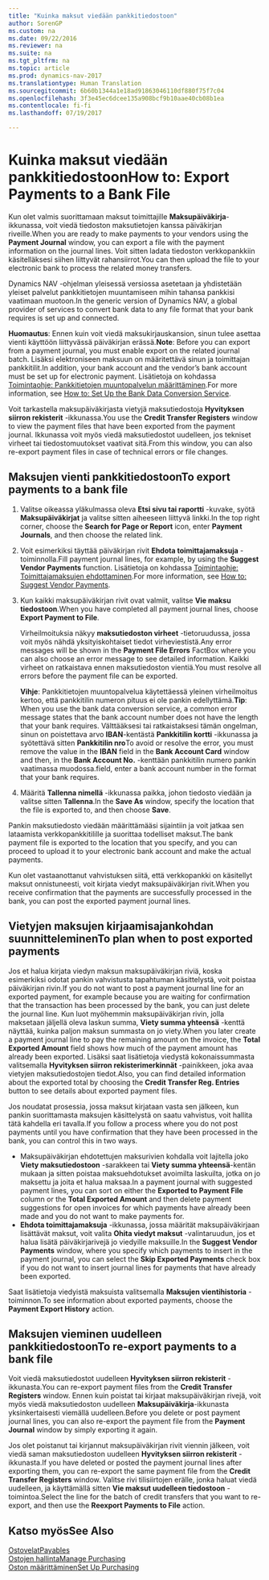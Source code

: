 ```yaml
---
title: "Kuinka maksut viedään pankkitiedostoon"
author: SorenGP
ms.custom: na
ms.date: 09/22/2016
ms.reviewer: na
ms.suite: na
ms.tgt_pltfrm: na
ms.topic: article
ms.prod: dynamics-nav-2017
ms.translationtype: Human Translation
ms.sourcegitcommit: 6b60b1344a1e18ad91863046110df880f75f7c04
ms.openlocfilehash: 3f3e45ec6dcee135a908bcf9b10aae40cb08b1ea
ms.contentlocale: fi-fi
ms.lasthandoff: 07/19/2017

---
```


# <a name="how-to-export-payments-to-a-bank-file"></a><span data-ttu-id="9bd97-102">Kuinka maksut viedään pankkitiedostoon</span><span class="sxs-lookup"><span data-stu-id="9bd97-102">How to: Export Payments to a Bank File</span></span>
<span data-ttu-id="9bd97-103">Kun olet valmis suorittamaan maksut toimittajille **Maksupäiväkirja**-ikkunassa, voit viedä tiedoston maksutietojen kanssa päiväkirjan riveille.</span><span class="sxs-lookup"><span data-stu-id="9bd97-103">When you are ready to make payments to your vendors using the **Payment Journal** window, you can export a file with the payment information on the journal lines.</span></span> <span data-ttu-id="9bd97-104">Voit sitten ladata tiedoston verkkopankkiin käsitelläksesi siihen liittyvät rahansiirrot.</span><span class="sxs-lookup"><span data-stu-id="9bd97-104">You can then upload the file to your electronic bank to process the related money transfers.</span></span>

<span data-ttu-id="9bd97-105">Dynamics NAV -ohjelman yleisessä versiossa asetetaan ja yhdistetään yleiset palvelut pankkitietojen muuntamiseen mihin tahansa pankkisi vaatimaan muotoon.</span><span class="sxs-lookup"><span data-stu-id="9bd97-105">In the generic version of Dynamics NAV, a global provider of services to convert bank data to any file format that your bank requires is set up and connected.</span></span>

<span data-ttu-id="9bd97-106">**Huomautus**: Ennen kuin voit viedä maksukirjauskansion, sinun tulee asettaa vienti käyttöön liittyvässä päiväkirjan erässä.</span><span class="sxs-lookup"><span data-stu-id="9bd97-106">**Note**: Before you can export from a payment journal, you must enable export on the related journal batch.</span></span> <span data-ttu-id="9bd97-107">Lisäksi elektroniseen maksuun on määritettävä sinun ja toimittajan pankkitilit.</span><span class="sxs-lookup"><span data-stu-id="9bd97-107">In addition, your bank account and the vendor’s bank account must be set up for electronic payment.</span></span> <span data-ttu-id="9bd97-108">Lisätietoja on kohdassa [Toimintaohje: Pankkitietojen muuntopalvelun määrittäminen](bank-how-setup-bank-data-conversion-service.md).</span><span class="sxs-lookup"><span data-stu-id="9bd97-108">For more information, see [How to: Set Up the Bank Data Conversion Service](bank-how-setup-bank-data-conversion-service.md).</span></span>

<span data-ttu-id="9bd97-109">Voit tarkastella maksupäiväkirjasta vietyjä maksutiedostoja **Hyvityksen siirron rekisterit** -ikkunassa.</span><span class="sxs-lookup"><span data-stu-id="9bd97-109">You use the **Credit Transfer Registers** window to view the payment files that have been exported from the payment journal.</span></span> <span data-ttu-id="9bd97-110">Ikkunassa voit myös viedä maksutiedostot uudelleen, jos tekniset virheet tai tiedostomuutokset vaativat sitä.</span><span class="sxs-lookup"><span data-stu-id="9bd97-110">From this window, you can also re-export payment files in case of technical errors or file changes.</span></span>

## <a name="to-export-payments-to-a-bank-file"></a><span data-ttu-id="9bd97-111">Maksujen vienti pankkitiedostoon</span><span class="sxs-lookup"><span data-stu-id="9bd97-111">To export payments to a bank file</span></span>
1. <span data-ttu-id="9bd97-112">Valitse oikeassa yläkulmassa oleva **Etsi sivu tai raportti** -kuvake, syötä **Maksupäiväkirjat** ja valitse sitten aiheeseen liittyvä linkki.</span><span class="sxs-lookup"><span data-stu-id="9bd97-112">In the top right corner, choose the **Search for Page or Report** icon, enter **Payment Journals**, and then choose the related link.</span></span>
2. <span data-ttu-id="9bd97-113">Voit esimerkiksi täyttää päiväkirjan rivit **Ehdota toimittajamaksuja** -toiminnolla.</span><span class="sxs-lookup"><span data-stu-id="9bd97-113">Fill payment journal lines, for example, by using the **Suggest Vendor Payments** function.</span></span> <span data-ttu-id="9bd97-114">Lisätietoja on kohdassa [Toimintaohje: Toimittajamaksujen ehdottaminen](payables-how-suggest-vendor-payments.md).</span><span class="sxs-lookup"><span data-stu-id="9bd97-114">For more information, see [How to: Suggest Vendor Payments](payables-how-suggest-vendor-payments.md).</span></span>  
3. <span data-ttu-id="9bd97-115">Kun kaikki maksupäiväkirjan rivit ovat valmiit, valitse **Vie maksu tiedostoon**.</span><span class="sxs-lookup"><span data-stu-id="9bd97-115">When you have completed all payment journal lines, choose **Export Payment to File**.</span></span>

    <span data-ttu-id="9bd97-116">Virheilmoituksia näkyy **maksutiedoston virheet** -tietoruudussa, jossa voit myös nähdä yksityiskohtaiset tiedot virheviestistä.</span><span class="sxs-lookup"><span data-stu-id="9bd97-116">Any error messages will be shown in the **Payment File Errors** FactBox where you can also choose an error message to see detailed information.</span></span> <span data-ttu-id="9bd97-117">Kaikki virheet on ratkaistava ennen maksutiedoston vientiä.</span><span class="sxs-lookup"><span data-stu-id="9bd97-117">You must resolve all errors before the payment file can be exported.</span></span>

    <span data-ttu-id="9bd97-118">**Vihje**: Pankkitietojen muuntopalvelua käytettäessä yleinen virheilmoitus kertoo, että pankkitilin numeron pituus ei ole pankin edellyttämä.</span><span class="sxs-lookup"><span data-stu-id="9bd97-118">**Tip**: When you use the bank data conversion service, a common error message states that the bank account number does not have the length that your bank requires.</span></span> <span data-ttu-id="9bd97-119">Välttääksesi tai ratkaistaksesi tämän ongelman, sinun on poistettava arvo **IBAN**-kentästä **Pankkitilin kortti** -ikkunassa ja syötettävä sitten **Pankkitilin nro**</span><span class="sxs-lookup"><span data-stu-id="9bd97-119">To avoid or resolve the error, you must remove the value in the **IBAN** field in the **Bank Account Card** window and then, in the **Bank Account No.**</span></span> <span data-ttu-id="9bd97-120">-kenttään pankkitilin numero pankin vaatimassa muodossa.</span><span class="sxs-lookup"><span data-stu-id="9bd97-120">field, enter a bank account number in the format that your bank requires.</span></span>
4. <span data-ttu-id="9bd97-121">Määritä **Tallenna nimellä** -ikkunassa paikka, johon tiedosto viedään ja valitse sitten **Tallenna**.</span><span class="sxs-lookup"><span data-stu-id="9bd97-121">In the **Save As** window, specify the location that the file is exported to, and then choose **Save**.</span></span>

<span data-ttu-id="9bd97-122">Pankin maksutiedosto viedään määrittämääsi sijaintiin ja voit jatkaa sen lataamista verkkopankkitilille ja suorittaa todelliset maksut.</span><span class="sxs-lookup"><span data-stu-id="9bd97-122">The bank payment file is exported to the location that you specify, and you can proceed to upload it to your electronic bank account and make the actual payments.</span></span>

<span data-ttu-id="9bd97-123">Kun olet vastaanottanut vahvistuksen siitä, että verkkopankki on käsitellyt maksut onnistuneesti, voit kirjata viedyt maksupäiväkirjan rivit.</span><span class="sxs-lookup"><span data-stu-id="9bd97-123">When you receive confirmation that the payments are successfully processed in the bank, you can post the exported payment journal lines.</span></span>

## <a name="to-plan-when-to-post-exported-payments"></a><span data-ttu-id="9bd97-124">Vietyjen maksujen kirjaamisajankohdan suunnitteleminen</span><span class="sxs-lookup"><span data-stu-id="9bd97-124">To plan when to post exported payments</span></span>
<span data-ttu-id="9bd97-125">Jos et halua kirjata viedyn maksun maksupäiväkirjan riviä, koska esimerkiksi odotat pankin vahvistusta tapahtuman käsittelystä, voit poistaa päiväkirjan rivin.</span><span class="sxs-lookup"><span data-stu-id="9bd97-125">If you do not want to post a payment journal line for an exported payment, for example because you are waiting for confirmation that the transaction has been processed by the bank, you can just delete the journal line.</span></span> <span data-ttu-id="9bd97-126">Kun luot myöhemmin maksupäiväkirjan rivin, jolla maksetaan jäljellä oleva laskun summa, **Viety summa yhteensä** -kenttä näyttää, kuinka paljon maksun summasta on jo viety.</span><span class="sxs-lookup"><span data-stu-id="9bd97-126">When you later create a payment journal line to pay the remaining amount on the invoice, the **Total Exported Amount** field shows how much of the payment amount has already been exported.</span></span> <span data-ttu-id="9bd97-127">Lisäksi saat lisätietoja viedystä kokonaissummasta valitsemalla **Hyvityksen siirron rekisterimerkinnät** -painikkeen, joka avaa vietyjen maksutiedostojen tiedot.</span><span class="sxs-lookup"><span data-stu-id="9bd97-127">Also, you can find detailed information about the exported total by choosing the **Credit Transfer Reg. Entries** button to see details about exported payment files.</span></span>

<span data-ttu-id="9bd97-128">Jos noudatat prosessia, jossa maksut kirjataan vasta sen jälkeen, kun pankin suorittamasta maksujen käsittelystä on saatu vahvistus, voit hallita tätä kahdella eri tavalla.</span><span class="sxs-lookup"><span data-stu-id="9bd97-128">If you follow a process where you do not post payments until you have confirmation that they have been processed in the bank, you can control this in two ways.</span></span>

* <span data-ttu-id="9bd97-129">Maksupäiväkirjan ehdotettujen maksurivien kohdalla voit lajitella joko **Viety maksutiedostoon** -sarakkeen tai **Viety summa yhteensä**-kentän mukaan ja sitten poistaa maksuehdotukset avoimilta laskuilta, jotka on jo maksettu ja joita et halua maksaa.</span><span class="sxs-lookup"><span data-stu-id="9bd97-129">In a payment journal with suggested payment lines, you can sort on either the **Exported to Payment File** column or the **Total Exported Amount** and then delete payment suggestions for open invoices for which payments have already been made and you do not want to make payments for.</span></span>
* <span data-ttu-id="9bd97-130">**Ehdota toimittajamaksuja** -ikkunassa, jossa määrität maksupäiväkirjaan lisättävät maksut, voit valita **Ohita viedyt maksut** -valintaruudun, jos et halua lisätä päiväkirjarivejä jo viedyille maksuille.</span><span class="sxs-lookup"><span data-stu-id="9bd97-130">In the **Suggest Vendor Payments** window, where you specify which payments to insert in the payment journal, you can select the **Skip Exported Payments** check box if you do not want to insert journal lines for payments that have already been exported.</span></span>

<span data-ttu-id="9bd97-131">Saat lisätietoja viedyistä maksuista valitsemalla **Maksujen vientihistoria** -toiminnon.</span><span class="sxs-lookup"><span data-stu-id="9bd97-131">To see information about exported payments, choose the **Payment Export History** action.</span></span>

## <a name="to-re-export-payments-to-a-bank-file"></a><span data-ttu-id="9bd97-132">Maksujen vieminen uudelleen pankkitiedostoon</span><span class="sxs-lookup"><span data-stu-id="9bd97-132">To re-export payments to a bank file</span></span>
<span data-ttu-id="9bd97-133">Voit viedä maksutiedostot uudelleen **Hyvityksen siirron rekisterit** -ikkunasta.</span><span class="sxs-lookup"><span data-stu-id="9bd97-133">You can re-export payment files from the **Credit Transfer Registers** window.</span></span> <span data-ttu-id="9bd97-134">Ennen kuin poistat tai kirjaat maksupäiväkirjan rivejä, voit myös viedä maksutiedoston uudelleen **Maksupäiväkirja**-ikkunasta yksinkertaisesti viemällä uudelleen.</span><span class="sxs-lookup"><span data-stu-id="9bd97-134">Before you delete or post payment journal lines, you can also re-export the payment file from the **Payment Journal** window by simply exporting it again.</span></span>

<span data-ttu-id="9bd97-135">Jos olet poistanut tai kirjannut maksupäiväkirjan rivit viennin jälkeen, voit viedä saman maksutiedoston uudelleen **Hyvityksen siirron rekisterit** -ikkunasta.</span><span class="sxs-lookup"><span data-stu-id="9bd97-135">If you have deleted or posted the payment journal lines after exporting them, you can re-export the same payment file from the **Credit Transfer Registers** window.</span></span> <span data-ttu-id="9bd97-136">Valitse rivi tilisiirtojen erälle, jonka haluat viedä uudelleen, ja käyttämällä sitten **Vie maksut uudelleen tiedostoon** -toimintoa.</span><span class="sxs-lookup"><span data-stu-id="9bd97-136">Select the line for the batch of credit transfers that you want to re-export, and then use the **Reexport Payments to File** action.</span></span>

## <a name="see-also"></a><span data-ttu-id="9bd97-137">Katso myös</span><span class="sxs-lookup"><span data-stu-id="9bd97-137">See Also</span></span>
[<span data-ttu-id="9bd97-138">Ostovelat</span><span class="sxs-lookup"><span data-stu-id="9bd97-138">Payables</span></span>](payables-manage-payables.md)  
[<span data-ttu-id="9bd97-139">Ostojen hallinta</span><span class="sxs-lookup"><span data-stu-id="9bd97-139">Manage Purchasing</span></span>](purchasing-manage-purchasing.md)  
[<span data-ttu-id="9bd97-140">Oston määrittäminen</span><span class="sxs-lookup"><span data-stu-id="9bd97-140">Set Up Purchasing</span></span>](purchasing-setup-purchasing.md)

